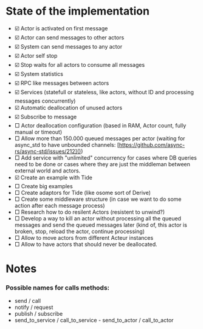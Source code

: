 # State of the implementation

- ☑️ Actor is activated on first message
- ☑️ Actor can send messages to other actors
- ☑️ System can send messages to any actor
- ☑️ Actor self stop
- ☑️ Stop waits for all actors to consume all messages
- ☑️ System statistics
- ☑️ RPC like messages between actors
- ☑️ Services (statefull or stateless, like actors, without ID and processing messages concurrently)
- ☑️ Automatic deallocation of unused actors
- ☑️ Subscribe to message
- □ Actor deallocation configuration (based in RAM, Actor count, fully manual or timeout)
- □ Allow more than 150.000 queued messages per actor (waiting for async_std to have unbounded channels: [https://github.com/async-rs/async-std/issues/212]())
- □ Add service with "unlimited" concurrency for cases where DB queries need to be done or cases where they are just the middleman between external world and actors.
- ☑️ Create an example with Tide
- □ Create big examples
- □ Create adaptors for Tide (like osome sort of Derive)
- □ Create some middleware structure (in case we want to do some action after each message process)
- □ Research how to do resilent Actors (resistent to unwind?)
- □ Develop a way to kill an actor without processing all the queued messages and send the queued messages later (kind of, this actor is broken, stop, reload the actor, continue processing)
- □ Allow to move actors from different Acteur instances
- □ Allow to have actors that should never be deallocated. 

# Notes

### Possible names for calls methods:

- send / call 
- notify / request
- publish / subscribe
- send_to_service / call_to_service - send_to_actor / call_to_actor 
